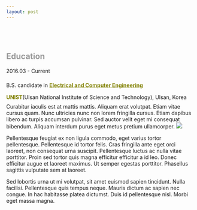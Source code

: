 ```yaml
---
layout: post
---
```


<h2>&nbsp;</h2>
<h2><span style="color: #999999;"><strong>Education</strong></span></h2>
<p>2016.03 - Current</p>

<div style="line-height:2.3em">
B.S. candidate in <span style="color: #808000;"><strong><a style="color: #808000;" href="http://ece.unist.ac.kr/">Electrical and Computer Engineering</a></strong>&nbsp;</span><br />
<span style="color: #808000;"><strong>UNIST</strong></span>(Ulsan National Institute of Science and Technology), Ulsan, Korea&nbsp;<br />
 </div>
Curabitur iaculis est at mattis mattis. Aliquam erat volutpat. Etiam vitae cursus quam. Nunc ultricies nunc non lorem fringilla cursus. Etiam dapibus libero ac turpis accumsan pulvinar. Sed auctor velit eget mi consequat bibendum. Aliquam interdum purus eget metus pretium ullamcorper.

<img src="/images/fulls/03.jpg" class="fit image">

Pellentesque feugiat ex non ligula commodo, eget varius tortor pellentesque. Pellentesque id tortor felis. Cras fringilla ante eget orci laoreet, non consequat urna suscipit. Pellentesque luctus ac nulla vitae porttitor. Proin sed tortor quis magna efficitur efficitur a id leo. Donec efficitur augue et laoreet maximus. Ut semper egestas porttitor. Phasellus sagittis vulputate sem at laoreet.

Sed lobortis urna ut mi volutpat, sit amet euismod sapien tincidunt. Nulla facilisi. Pellentesque quis tempus neque. Mauris dictum ac sapien nec congue. In hac habitasse platea dictumst. Duis id pellentesque nisl. Morbi eget massa magna.